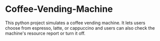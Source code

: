 # Coffee-Vending-Machine
This python project simulates a coffee vending machine. It lets users choose from espresso, latte, or cappuccino and users can also check the machine's resource report or turn it off.
